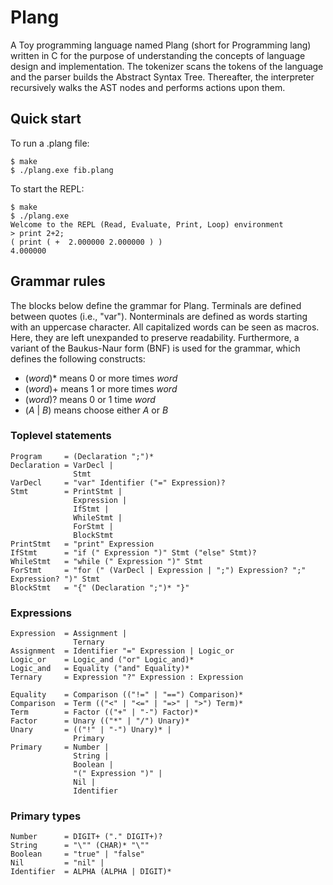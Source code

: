 # Plang
A Toy programming language named Plang (short for Programming lang) written in C for the purpose of understanding the concepts of language design and implementation. 
The tokenizer scans the tokens of the language and the parser builds the Abstract Syntax Tree. Thereafter, the interpreter recursively walks the AST nodes and performs actions upon them. 

## Quick start
To run a .plang file:
```
$ make
$ ./plang.exe fib.plang
``` 
To start the REPL:
```
$ make
$ ./plang.exe
Welcome to the REPL (Read, Evaluate, Print, Loop) environment
> print 2+2;
( print ( +  2.000000 2.000000 ) )
4.000000
``` 

## Grammar rules
The blocks below define the grammar for Plang.
Terminals are defined between quotes (i.e., "var"). Nonterminals are defined as words starting with an uppercase character.
All capitalized words can be seen as macros. Here, they are left unexpanded to preserve readability. 
Furthermore, a variant of the Baukus-Naur form (BNF) is used for the grammar, which defines the following constructs:
- (*word*)* means 0 or more times *word*
- (*word*)+ means 1 or more times *word*
- (*word*)? means 0 or 1 time *word*
- (*A* | *B*) means choose either *A* or *B*

### Toplevel statements
```ebnf
Program     = (Declaration ";")*
Declaration = VarDecl | 
              Stmt
VarDecl     = "var" Identifier ("=" Expression)?
Stmt        = PrintStmt | 
              Expression |
              IfStmt |
              WhileStmt |
              ForStmt |
              BlockStmt
PrintStmt   = "print" Expression
IfStmt      = "if (" Expression ")" Stmt ("else" Stmt)?
WhileStmt   = "while (" Expression ")" Stmt
ForStmt     = "for (" (VarDecl | Expression | ";") Expression? ";" Expression? ")" Stmt
BlockStmt   = "{" (Declaration ";")* "}"
```

### Expressions
```ebnf
Expression  = Assignment |
              Ternary
Assignment  = Identifier "=" Expression | Logic_or
Logic_or    = Logic_and ("or" Logic_and)*
Logic_and   = Equality ("and" Equality)*
Ternary     = Expression "?" Expression : Expression

Equality    = Comparison (("!=" | "==") Comparison)*
Comparison  = Term (("<" | "<=" | "=>" | ">") Term)*
Term        = Factor (("+" | "-") Factor)*
Factor      = Unary (("*" | "/") Unary)*
Unary       = (("!" | "-") Unary)* |
              Primary
Primary     = Number |
              String |
              Boolean |
              "(" Expression ")" |
              Nil |
              Identifier
```

### Primary types 
```ebnf
Number      = DIGIT+ ("." DIGIT+)?
String      = "\"" (CHAR)* "\""
Boolean     = "true" | "false"
Nil         = "nil" |
Identifier  = ALPHA (ALPHA | DIGIT)*
```

